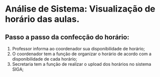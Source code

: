# Análise de Sistema: Visualização de horário das aulas.

## Passo a passo da confecção do horário:

1. Professor informa ao coordenador sua disponibilidade de horário;
2. O coordenador tem a função de organizar o horário de acordo com a disponibilidade de cada horário;
3. Secretaria tem a função de realizar o upload dos horários no sistema SIGA;

